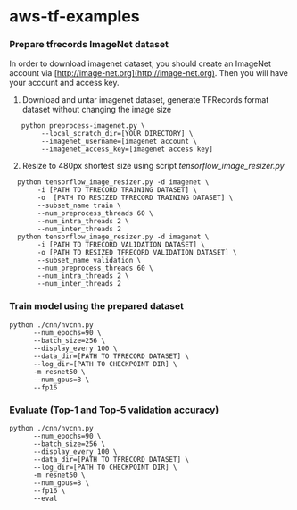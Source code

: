 # aws-tf-examples
### Prepare tfrecords ImageNet dataset
In order to download imagenet dataset, you should create an ImageNet account via [http://image-net.org](http://image-net.org). Then you will have your account and access key.

1. Download and untar imagenet dataset, generate TFRecords format dataset without changing the image size <br>
```
   python preprocess-imagenet.py \
        --local_scratch_dir=[YOUR DIRECTORY] \
        --imagenet_username=[imagenet account \
        --imagenet_access_key=[imagenet access key]
```
2. Resize to 480px shortest size using script *tensorflow_image_resizer.py*

```
  python tensorflow_image_resizer.py -d imagenet \
       -i [PATH TO TFRECORD TRAINING DATASET] \
       -o  [PATH TO RESIZED TFRECORD TRAINING DATASET] \
       --subset_name train \
       --num_preprocess_threads 60 \
       --num_intra_threads 2 \
       --num_inter_threads 2
  python tensorflow_image_resizer.py -d imagenet \
       -i [PATH TO TFRECORD VALIDATION DATASET] \
       -o [PATH TO RESIZED TFRECORD VALIDATION DATASET] \
       --subset_name validation \
       --num_preprocess_threads 60 \
       --num_intra_threads 2 \
       --num_inter_threads 2
```


### Train model using the prepared dataset

```
python ./cnn/nvcnn.py
      --num_epochs=90 \
      --batch_size=256 \
      --display_every 100 \
      --data_dir=[PATH TO TFRECORD DATASET] \
      --log_dir=[PATH TO CHECKPOINT DIR] \
      -m resnet50 \
      --num_gpus=8 \
      --fp16
```

### Evaluate (Top-1 and Top-5 validation accuracy)
```
python ./cnn/nvcnn.py
      --num_epochs=90 \
      --batch_size=256 \
      --display_every 100 \
      --data_dir=[PATH TO TFRECORD DATASET] \
      --log_dir=[PATH TO CHECKPOINT DIR] \
      -m resnet50 \
      --num_gpus=8 \
      --fp16 \
      --eval
```
